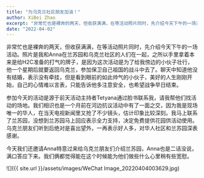 ```yaml
---
title: "为乌克兰社区朋友加油！"
author: XiBei Zhao
excerpt: "非常忙也是裸奔的两天，但收获满满，在等活动照片同时，先介绍今天下午的一场活动。照片是我和Anna在兰苏园和乌克兰社区的人们在一起，之所以手里拿着本来是给H2C准备的打气的牌子，是因为这次活动是为了给我傍边的小伙子壮行，他一个星期后就要返回乌克兰，参加保卫自己祖国的战斗中去了。聊天中知道他没有结婚，表示没有牵挂，但是看到眼前的如此帅气的小伙子，美好的人生刚刚开始，自己的心情难以言表，只能告诉他多注意安全，也希望战争早日结束。"
date: "2022-04-02"
---
```


非常忙也是裸奔的两天，但收获满满，在等活动照片同时，先介绍今天下午的一场活动。照片是我和Anna在兰苏园和乌克兰社区的人们在一起，之所以手里拿着本来是给H2C准备的打气的牌子，是因为这次活动是为了给我傍边的小伙子壮行，他一个星期后就要返回乌克兰，参加保卫自己祖国的战斗中去了。聊天中知道他没有结婚，表示没有牵挂，但是看到眼前的如此帅气的小伙子，美好的人生刚刚开始，自己的心情难以言表，只能告诉他多注意安全，也希望战争早日结束。

参加今天的活动是源于前天活动主持者Tetyana通过脸书联系我，请我帮他们找活动的场地。我们相识也是一个月前在河边抗议活动中有了一面之交，因为我是现场唯一的华人，在当天电视新闻里又抢了不少镜头，估计印象比较深刻。我马上联系了兰苏园，没想到兰苏园马上回应表示全力支持，决定免费提供花园供活动使用。乌克兰朋友们听到后绝对是喜出望外，一再表示好人多，对华人社区和兰苏园深表感谢。

今天我们还邀请Anna特意过来给乌克兰朋友们介绍兰苏园，Anna也是二话没说，满口答应下来。我们俩都觉得能在这个时候能为他们做些什么心里稍有些宽慰。

![]({{ site.url }}/assets/images/WeChat Image_20220404003629.jpg)
